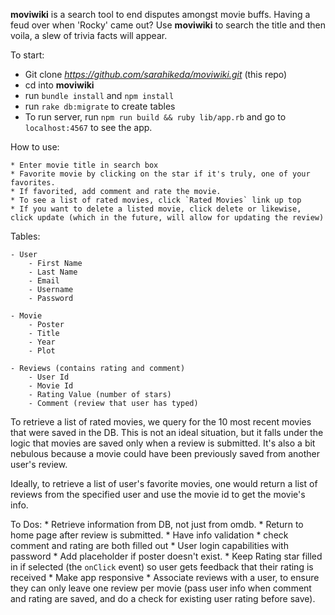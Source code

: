 **moviwiki** is a search tool to end disputes amongst movie buffs. Having a feud over when 'Rocky' came out? Use **moviwiki** to search the title and then voila, a slew of trivia facts will appear.

To start:

* Git clone *https://github.com/sarahikeda/moviwiki.git* (this repo)
* cd into **moviwiki**
* run `bundle install` and `npm install`
* run `rake db:migrate` to create tables
* To run server, run `npm run build && ruby lib/app.rb` and go to `localhost:4567` to see the app.

How to use:

    * Enter movie title in search box
    * Favorite movie by clicking on the star if it's truly, one of your favorites.
    * If favorited, add comment and rate the movie.
    * To see a list of rated movies, click `Rated Movies` link up top
    * If you want to delete a listed movie, click delete or likewise, click update (which in the future, will allow for updating the review)

Tables:

    - User
        - First Name
        - Last Name
        - Email
        - Username
        - Password

    - Movie
        - Poster
        - Title
        - Year
        - Plot

    - Reviews (contains rating and comment)
        - User Id
        - Movie Id
        - Rating Value (number of stars)
        - Comment (review that user has typed)

To retrieve a list of rated movies, we query for the 10 most recent movies that were saved in the DB. This is not an ideal situation, but it falls under the logic that movies are saved only when a review is submitted. It's also a bit nebulous because a movie could have been previously saved from another user's review.

Ideally, to retrieve a list of user's favorite movies, one would return a list of reviews from the specified user and use the movie id to get the movie's info.


To Dos:
    * Retrieve information from DB, not just from omdb.
    * Return to home page after review is submitted.
    * Have info validation
        * check comment and rating are both filled out
    * User login capabilities with password
    * Add placeholder if poster doesn't exist.
    * Keep Rating star filled in if selected (the `onClick` event) so user gets feedback that their rating is received
    * Make app responsive
    * Associate reviews with a user, to ensure they can only leave one review per movie (pass user info when comment and rating are saved, and do a check for existing user rating before save).